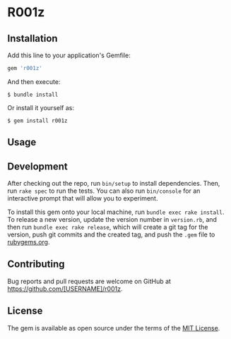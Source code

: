 # R001z

## Installation

Add this line to your application's Gemfile:

```ruby
gem 'r001z'
```

And then execute:

    $ bundle install

Or install it yourself as:

    $ gem install r001z

## Usage


## Development

After checking out the repo, run `bin/setup` to install dependencies. Then, run `rake spec` to run the tests. You can also run `bin/console` for an interactive prompt that will allow you to experiment.

To install this gem onto your local machine, run `bundle exec rake install`. To release a new version, update the version number in `version.rb`, and then run `bundle exec rake release`, which will create a git tag for the version, push git commits and the created tag, and push the `.gem` file to [rubygems.org](https://rubygems.org).

## Contributing

Bug reports and pull requests are welcome on GitHub at https://github.com/[USERNAME]/r001z.

## License

The gem is available as open source under the terms of the [MIT License](https://opensource.org/licenses/MIT).
